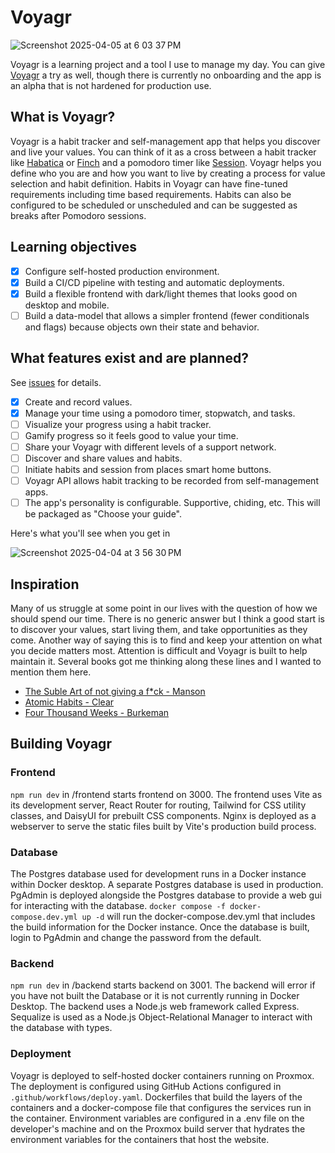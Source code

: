 # Voyagr
![Screenshot 2025-04-05 at 6 03 37 PM](https://github.com/user-attachments/assets/147372c9-0f3e-4530-bfa5-34f29df3cc58)

Voyagr is a learning project and a tool I use to manage my day. You can give [Voyagr](https://voyagr.me/) a try as well, though there is currently no onboarding and the app is an alpha that is not hardened for production use.

## What is Voyagr?
Voyagr is a habit tracker and self-management app that helps you discover and live your values. You can think of it as a cross between a habit tracker like [Habatica](https://habitica.com/) or [Finch](https://finchcare.com/) and a pomodoro timer like [Session](https://www.stayinsession.com/). Voyagr helps you define who you are and how you want to live by creating a process for value selection and habit definition. Habits in Voyagr can have fine-tuned requirements including time based requirements. Habits can also be configured to be scheduled or unscheduled and can be suggested as breaks after Pomodoro sessions.

## Learning objectives
- [x] Configure self-hosted production environment.
- [x] Build a CI/CD pipeline with testing and automatic deployments.
- [x] Build a flexible frontend with dark/light themes that looks good on desktop and mobile.
- [ ] Build a data-model that allows a simpler frontend (fewer conditionals and flags) because objects own their state and behavior.

## What features exist and are planned?
See [issues](https://github.com/Klaeser-Homelab/Voyagr/issues) for details.
- [x] Create and record values.
- [x] Manage your time using a pomodoro timer, stopwatch, and tasks.
- [ ] Visualize your progress using a habit tracker.  
- [ ] Gamify progress so it feels good to value your time.  
- [ ] Share your Voyagr with different levels of a support network. 
- [ ] Discover and share values and habits.
- [ ] Initiate habits and session from places smart home buttons.
- [ ] Voyagr API allows habit tracking to be recorded from self-management apps.
- [ ] The app's personality is configurable. Supportive, chiding, etc. This will be packaged as "Choose your guide".

Here's what you'll see when you get in

![Screenshot 2025-04-04 at 3 56 30 PM](https://github.com/user-attachments/assets/b5dfd581-bf28-412b-a0a0-330810c79e63)

## Inspiration
Many of us struggle at some point in our lives with the question of how we should spend our time. There is no generic answer but I think a good start is to discover your values, start living them, and take opportunities as they come. Another way of saying this is to find and keep your attention on what you decide matters most. Attention is difficult and Voyagr is built to help maintain it. Several books got me thinking along these lines and I wanted to mention them here. 
- [The Suble Art of not giving a f*ck - Manson](https://www.goodreads.com/book/show/28257707-the-subtle-art-of-not-giving-a-f-ck)
- [Atomic Habits - Clear](https://www.goodreads.com/book/show/40121378-atomic-habits?from_search=true&from_srp=true&qid=pTZ9qbuEcd&rank=1)
- [Four Thousand Weeks - Burkeman](https://www.goodreads.com/book/show/54785515-four-thousand-weeks?ref=nav_sb_ss_1_19)

## Building Voyagr

### Frontend
`npm run dev`  in /frontend starts frontend on 3000. The frontend uses Vite as its development server, React Router for routing, Tailwind for CSS utility classes, and DaisyUI for prebuilt CSS components. Nginx is deployed as a webserver to serve the static files built by Vite's production build process.

### Database
The Postgres database used for development runs in a Docker instance within Docker desktop. A separate Postgres database is used in production. PgAdmin is deployed alongside the Postgres database to provide a web gui for interacting with the database.
`docker compose -f docker-compose.dev.yml up -d` will run the docker-compose.dev.yml that includes the build information for the Docker instance. Once the database is built, login to PgAdmin and change the password from the default.

### Backend
`npm run dev` in /backend starts backend on 3001. The backend will error if you have not built the Database or it is not currently running in Docker Desktop. The backend uses a Node.js web framework called Express. Sequalize is used as a Node.js Object-Relational Manager to interact with the database with types.

### Deployment
Voyagr is deployed to self-hosted docker containers running on Proxmox. The deployment is configured using GitHub Actions configured in `.github/workflows/deploy.yaml`.  Dockerfiles that build the layers of the containers and a docker-compose file that configures the services run in the container. Environment variables are configured in a .env file on the developer's machine and on the Proxmox build server that hydrates the environment variables for the containers that host the website.
